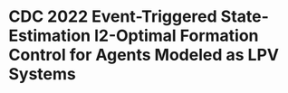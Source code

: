 # CDC 2022 Event-Triggered State-Estimation l2-Optimal Formation Control for Agents Modeled as LPV Systems 

